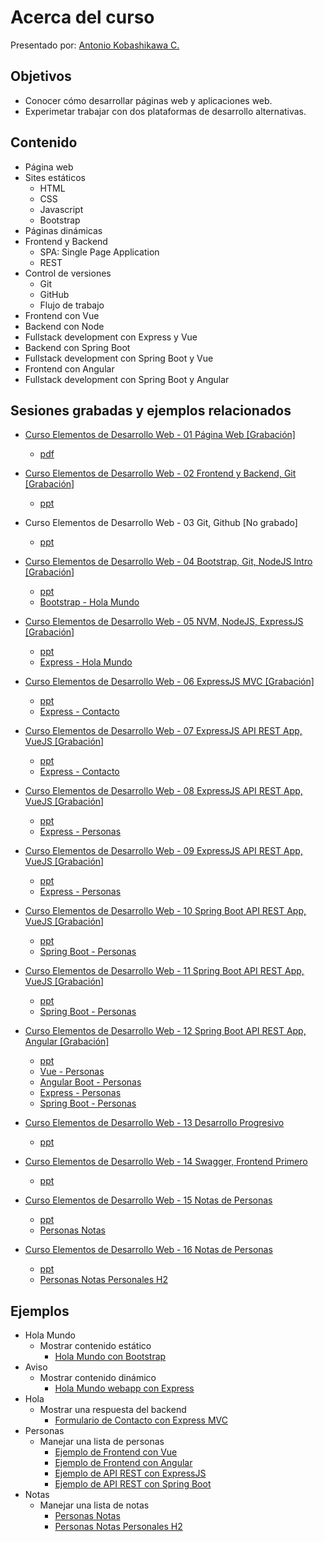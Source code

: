 # Acerca del curso

Presentado por: [Antonio Kobashikawa C. ](mailto:akobashikawa@gmail.com?subject=%5BCurso%20Elementos%20de%20Desarrollo%20Web%5D&body=Hola)

## Objetivos

- Conocer cómo desarrollar páginas web y aplicaciones web.
- Experimetar trabajar con dos plataformas de desarrollo alternativas.

## Contenido

- Página web
- Sites estáticos
	- HTML
	- CSS
	- Javascript
	- Bootstrap
- Páginas dinámicas
- Frontend y Backend
	- SPA: Single Page Application
	- REST
- Control de versiones
	- Git
	- GitHub
	- Flujo de trabajo
- Frontend con Vue
- Backend con Node
- Fullstack development con Express y Vue
- Backend con Spring Boot
- Fullstack development con Spring Boot y Vue
- Frontend con Angular
- Fullstack development con Spring Boot y Angular

## Sesiones grabadas y ejemplos relacionados

- [Curso Elementos de Desarrollo Web - 01 Página Web [Grabación]](https://youtu.be/ncBT6u6dxAQ)  
	- [pdf](https://github.com/akobashikawa/curso-elementos-desarrollo-web/raw/master/ppt/Curso%20Elementos%20de%20Desarrollo%20Web%20-%20s1.pdf)

- [Curso Elementos de Desarrollo Web - 02 Frontend y Backend, Git [Grabación]](https://youtu.be/bV9Rdkax6JEQ)
	- [ppt](https://github.com/akobashikawa/curso-elementos-desarrollo-web/raw/master/ppt/Curso%20Elementos%20de%20Desarrollo%20Web%20-%20s2.pptx)


- Curso Elementos de Desarrollo Web - 03 Git, Github [No grabado]
	- [ppt](https://github.com/akobashikawa/curso-elementos-desarrollo-web/raw/master/ppt/Curso%20Elementos%20de%20Desarrollo%20Web%20-%20s3.pptx)

- [Curso Elementos de Desarrollo Web - 04 Bootstrap, Git, NodeJS Intro [Grabación]](https://youtu.be/RGSqsLt_Gac)
	- [ppt](https://github.com/akobashikawa/curso-elementos-desarrollo-web/raw/master/ppt/Curso%20Elementos%20de%20Desarrollo%20Web%20-%20s4.pptx)
	- [Bootstrap - Hola Mundo](https://github.com/akobashikawa/hola-mundo)

- [Curso Elementos de Desarrollo Web - 05 NVM, NodeJS, ExpressJS [Grabación]](https://youtu.be/wuA-8To2BCQ)
	- [ppt](https://github.com/akobashikawa/curso-elementos-desarrollo-web/raw/master/ppt/Curso%20Elementos%20de%20Desarrollo%20Web%20-%20s5.pptx)
	- [Express - Hola Mundo](https://github.com/akobashikawa/express-hola-mundo)

- [Curso Elementos de Desarrollo Web - 06 ExpressJS MVC [Grabación]](https://youtu.be/mwBk7PP40HE)
	- [ppt](https://github.com/akobashikawa/curso-elementos-desarrollo-web/raw/master/ppt/Curso%20Elementos%20de%20Desarrollo%20Web%20-%20s6.pptx)
	- [Express - Contacto](https://github.com/akobashikawa/express-contacto)

- [Curso Elementos de Desarrollo Web - 07 ExpressJS API REST App, VueJS [Grabación]](https://youtu.be/NhZUtPdGFEI)
	- [ppt](https://github.com/akobashikawa/curso-elementos-desarrollo-web/raw/master/ppt/Curso%20Elementos%20de%20Desarrollo%20Web%20-%20s7.pptx)
	- [Express - Contacto](https://github.com/akobashikawa/express-contacto)

- [Curso Elementos de Desarrollo Web - 08 ExpressJS API REST App, VueJS [Grabación]](https://youtu.be/2Uj9WNmaWsw)
	- [ppt](https://github.com/akobashikawa/curso-elementos-desarrollo-web/raw/master/ppt/Curso%20Elementos%20de%20Desarrollo%20Web%20-%20s8.pptx)
	- [Express - Personas](https://github.com/akobashikawa/express-personas)

- [Curso Elementos de Desarrollo Web - 09 ExpressJS API REST App, VueJS [Grabación]](https://youtu.be/hzuv6zbsKX0)
	- [ppt](https://github.com/akobashikawa/curso-elementos-desarrollo-web/raw/master/ppt/Curso%20Elementos%20de%20Desarrollo%20Web%20-%20s9.pptx)
	- [Express - Personas](https://github.com/akobashikawa/express-personas)

- [Curso Elementos de Desarrollo Web - 10 Spring Boot API REST App, VueJS [Grabación]](https://youtu.be/FSC6yZYqGEs)
	- [ppt](https://github.com/akobashikawa/curso-elementos-desarrollo-web/raw/master/ppt/Curso%20Elementos%20de%20Desarrollo%20Web%20-%20s10.pptx)
	- [Spring Boot - Personas](https://github.com/akobashikawa/springboot-personas)

- [Curso Elementos de Desarrollo Web - 11 Spring Boot API REST App, VueJS [Grabación]](https://youtu.be/tp1F_yF4J7A)
	- [ppt](https://github.com/akobashikawa/curso-elementos-desarrollo-web/raw/master/ppt/Curso%20Elementos%20de%20Desarrollo%20Web%20-%20s11.pptx)
	- [Spring Boot - Personas](https://github.com/akobashikawa/springboot-personas)

- [Curso Elementos de Desarrollo Web - 12 Spring Boot API REST App, Angular [Grabación]](https://youtu.be/Bl0KkhOjnOU)
	- [ppt](https://github.com/akobashikawa/curso-elementos-desarrollo-web/raw/master/ppt/Curso%20Elementos%20de%20Desarrollo%20Web%20-%20s12.pptx)
	- [Vue - Personas](https://github.com/akobashikawa/vue-personas)
	- [Angular Boot - Personas](https://github.com/akobashikawa/angular-personas)
	- [Express - Personas](https://github.com/akobashikawa/express-personas)
	- [Spring Boot - Personas](https://github.com/akobashikawa/springboot-personas)

- [Curso Elementos de Desarrollo Web - 13 Desarrollo Progresivo](https://youtu.be/BA6sflzJbsU)
	- [ppt](https://github.com/akobashikawa/curso-elementos-desarrollo-web/raw/master/ppt/Curso%20Elementos%20de%20Desarrollo%20Web%20-%20s13.pptx)

- [Curso Elementos de Desarrollo Web - 14 Swagger, Frontend Primero](https://youtu.be/mn9cSkFsV48)
	- [ppt](https://github.com/akobashikawa/curso-elementos-desarrollo-web/raw/master/ppt/Curso%20Elementos%20de%20Desarrollo%20Web%20-%20s14.pptx)

- [Curso Elementos de Desarrollo Web - 15 Notas de Personas](https://youtu.be/4C0DX56Qg8s)
	- [ppt](https://github.com/akobashikawa/curso-elementos-desarrollo-web/raw/master/ppt/Curso%20Elementos%20de%20Desarrollo%20Web%20-%20s15.pptx)
	- [Personas Notas](https://github.com/akobashikawa/springboot-personas/tree/personas-notas)

- [Curso Elementos de Desarrollo Web - 16 Notas de Personas](https://youtu.be/03pHvQ9_p20)
	- [ppt](https://github.com/akobashikawa/curso-elementos-desarrollo-web/raw/master/ppt/Curso%20Elementos%20de%20Desarrollo%20Web%20-%20s16.pptx)
	- [Personas Notas Personales H2](https://github.com/akobashikawa/springboot-personas/tree/personas-notas-personales-h2)

## Ejemplos

- Hola Mundo
	- Mostrar contenido estático
		- [Hola Mundo con Bootstrap](https://github.com/akobashikawa/hola-mundo)
- Aviso
	- Mostrar contenido dinámico
		- [Hola Mundo webapp con Express](https://github.com/akobashikawa/express-hola-mundo)
- Hola
	- Mostrar una respuesta del backend
		- [Formulario de Contacto con Express MVC](https://github.com/akobashikawa/express-contacto)
- Personas
	- Manejar una lista de personas
		- [Ejemplo de Frontend con Vue](https://github.com/akobashikawa/vue-personas)
		- [Ejemplo de Frontend con Angular](https://github.com/akobashikawa/angular-personas)
		- [Ejemplo de API REST con ExpressJS](https://github.com/akobashikawa/express-personas)
		- [Ejemplo de API REST con Spring Boot](https://github.com/akobashikawa/springboot-personas)
- Notas
	- Manejar una lista de notas
		- [Personas Notas](https://github.com/akobashikawa/springboot-personas/tree/personas-notas)
		- [Personas Notas Personales H2](https://github.com/akobashikawa/springboot-personas/tree/personas-notas-personales-h2)